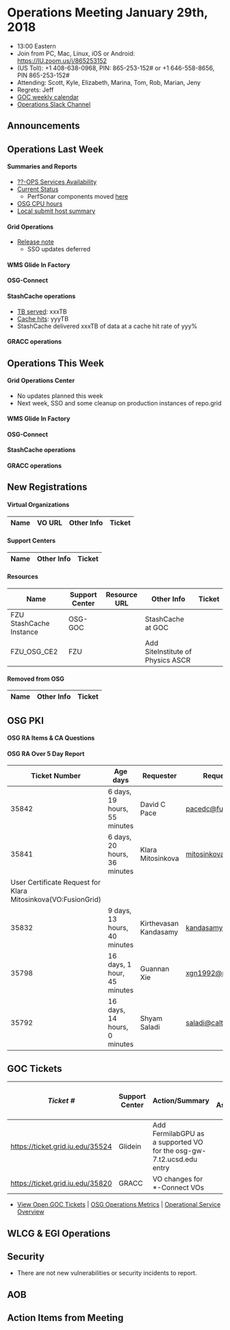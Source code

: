# Operations Meeting January 29th, 2018
   * 13:00 Eastern 
   * Join from PC, Mac, Linux, iOS or Android: https://IU.zoom.us/j/865253152
   * (US Toll): +1 408-638-0968, PIN: 865-253-152# or +1 646-558-8656, PIN 865-253-152#
   * Attending: Scott, Kyle, Elizabeth, Marina, Tom, Rob, Marian, Jeny
   * Regrets: Jeff
   * [GOC weekly calendar](http://www.google.com/calendar/embed?src=c1htpcfoe6btrtc7n3uddg8mvs%40group.calendar.google.com&ctz=America/New_York)
   * [Operations Slack Channel](https://opensciencegrid.slack.com/messages/C5GAYBGA0/)

## Announcements
   
## Operations Last Week
#### Summaries and Reports
   * [??-OPS Services Availability](http://monitor.grid.iu.edu/availability/avail_week_overview.html)
   * [Current Status](http://monitor.grid.iu.edu/availability/production.html)
      * PerfSonar components moved [here](http://monitor.grid.iu.edu/availability/perfsonar.html)
   * [OSG CPU hours](http://tinyurl.com/mf96b88)
   * [Local submit host summary](http://osg-flock.grid.iu.edu/overview/)
   
#### Grid Operations 
   * [Release note](http://osggoc.blogspot.com/2018/01/operations-service-update-wednesday.html)
      * SSO updates deferred
      
#### WMS Glide In Factory
 
#### OSG-Connect
 
#### StashCache operations
   * [TB served](http://tinyurl.com/ydaereyo): xxxTB
   * [Cache hits](http://tinyurl.com/ydaereyo): yyyTB 
   * StashCache delivered xxxTB of data at a cache hit rate of yyy%
   
####  GRACC operations

## Operations This Week
   
#### Grid Operations Center
   * No updates planned this week
   * Next week, SSO and some cleanup on production instances of repo.grid
   
#### WMS Glide In Factory
   
#### OSG-Connect 
   
#### StashCache operations

#### GRACC operations

## New Registrations

#### Virtual Organizations
| Name | VO URL | Other Info | Ticket |
| ---- | ------ | ---------- | ------ |

#### Support Centers
| Name | Other Info | Ticket |
| ---- | ---------- | ------ |

#### Resources
| Name | Support Center | Resource URL | Other Info | Ticket |
| ---- | -------------- | ------------ | ---------- | ------ |
| FZU StashCache Instance | OSG-GOC | | StashCache at GOC | 
| FZU_OSG_CE2 | FZU | | Add SiteInstitute of Physics ASCR |

#### Removed from OSG
| Name | Other Info | Ticket |
| ---- | ---------- | ------ |

## OSG PKI

#### OSG RA Items & CA Questions

#### OSG RA Over 5 Day Report
| Ticket Number	|Age days	|Requester	|Requester Email		|Request |
| --------- | ------- | --------- | ----------------- | ------ |
| 35842 | 6 days, 19 hours, 55 minutes | David C Pace | pacedc@fusion.gat.com | User Certificate Request for David C Pace(VO:FusionGrid) |
| 35841 | 6 days, 20 hours, 36 minutes | Klara Mitosinkova | mitosinkova@ipp.cas.cz 
 User Certificate Request for Klara Mitosinkova(VO:FusionGrid) |
| 35832 | 9 days, 13 hours, 40 minutes | Kirthevasan Kandasamy | kandasamy@cmu.edu | User Certificate Request for Kirthevasan Kandasamy(VO:FusionGrid) |
| 35798 | 16 days, 1 hour, 45 minutes | Guannan Xie | xgn1992@mail.ustc.edu.cn | User Certificate Request for Guannan Xie(VO:BNL) |
| 35792 | 16 days, 14 hours, 0 minutes | Shyam Saladi | saladi@caltech.edu | User Certificate Request for Shyam Saladi(VO:NERSC) |


## GOC Tickets

| *Ticket #* | Support Center | Action/Summary | GOC Assignee | Notes | VO Present? %X% %Y%|
| ---------- | -------------- | -------------- | ------------ | ----- | ------------------ |
| https://ticket.grid.iu.edu/35524 | Glidein | Add FermilabGPU as a supported VO for the osg-gw-7.t2.ucsd.edu entry | 
| https://ticket.grid.iu.edu/35820 | GRACC | VO changes for *-Connect VOs | 

   * [View Open GOC Tickets](https://ticket.grid.iu.edu/goc/list/open) | [OSG Operations Metrics](https://twiki.grid.iu.edu/bin/view/Operations/TicketReports) | [Operational Service Overview](http://myosg.grid.iu.edu/miscstatus?count_sg_1&count_active=on&count_enabled=on&datasource=status)


## WLCG & EGI Operations

## Security 
   * There are not new vulnerabilities or security incidents to report.

## AOB
   
## Action Items from Meeting

   
